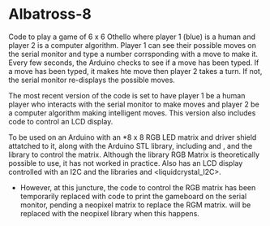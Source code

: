 # Albatross-8

Code to play a game of 6 x 6 Othello where player 1 (blue) is a human and player 2 is a computer algorithm. Player 1 can see their possible moves on the serial monitor and type a number corrsponding with a move to make it. Every few seconds, the Arduino checks to see if a move has been typed. If a move has been typed, it makes hte move then player 2 takes a turn. If not, the serial monitor re-displays the possible moves.

The most recent version of the code <Mod1> is set to have player 1 be a human player who interacts with the serial monitor to make moves and player 2 be a computer algorithm making intelligent moves. This version also includes code to control an LCD display.

To be used on an Arduino with an *8 x 8 RGB LED matrix and driver shield attatched to it, along with the Arduino STL library, including <algorithm> and <vector>, and the library <colorduino> to control the matrix. Although the library RGB Matrix is theoretically possible to use, it has not worked in practice. Also has an LCD display controlled with an I2C and the libraries <wire> and <liquidcrystal_I2C>.

* However, at this juncture, the code to control the RGB matrix has been temporarily replaced with code to print the gameboard on the serial monitor, pending a neopixel matrix to replace the RGM matrix. <colorduino> will be replaced with the neopixel library when this happens.
